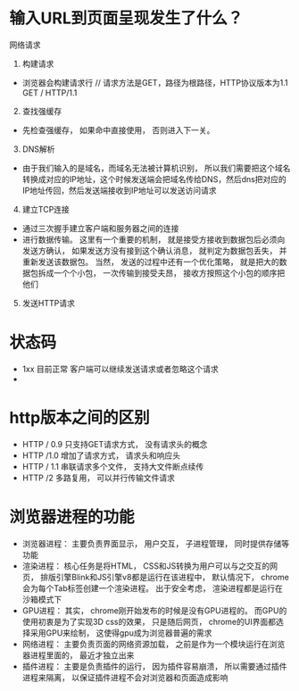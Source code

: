 # 输入URL到页面呈现发生了什么？
网络请求
1. 构建请求
- 浏览器会构建请求行
// 请求方法是GET，路径为根路径，HTTP协议版本为1.1
GET / HTTP/1.1
2. 查找强缓存
- 先检查强缓存， 如果命中直接使用， 否则进入下一关。 
3. DNS解析
- 由于我们输入的是域名，而域名无法被计算机识别， 所以我们需要把这个域名转换成对应的IP地址，这个时候发送端会把域名传给DNS，然后dns把对应的IP地址传回，然后发送端接收到IP地址可以发送访问请求
4. 建立TCP连接 
- 通过三次握手建立客户端和服务器之间的连接
- 进行数据传输。 这里有一个重要的机制， 就是接受方接收到数据包后必须向发送方确认， 如果发送方没有接到这个确认消息， 就判定为数据包丢失， 并重新发送该数据包。 当然， 发送的过程中还有一个优化策略， 就是把大的数据包拆成一个个小包， 一次传输到接受夫昂， 接收方按照这个小包的顺序把他们
5. 发送HTTP请求


# 状态码
- 1xx 目前正常  客户端可以继续发送请求或者忽略这个请求
- 

# http版本之间的区别
- HTTP / 0.9 只支持GET请求方式， 没有请求头的概念
- HTTP /1.0 增加了请求方式， 请求头和响应头 
- HTTP / 1.1 串联请求多个文件， 支持大文件断点续传
- HTTP /2 多路复用， 可以并行传输文件请求

# 浏览器进程的功能
- 浏览器进程： 主要负责界面显示， 用户交互， 子进程管理， 同时提供存储等功能
- 渲染进程： 核心任务是将HTML， CSS和JS转换为用户可以与之交互的网页， 排版引擎Blink和JS引擎v8都是运行在该进程中， 默认情况下， chrome会为每个Tab标签创建一个渲染进程。 出于安全考虑， 渲染进程都是运行在沙箱模式下
- GPU进程： 其实， chrome刚开始发布的时候是没有GPU进程的。 而GPU的使用初衷是为了实现3D css的效果， 只是随后网页， chrome的UI界面都选择采用GPU来绘制， 这使得gpu成为浏览器普遍的需求
- 网络进程： 主要负责页面的网络资源加载， 之前是作为一个模块运行在浏览器进程里面的， 最近才独立出来
- 插件进程： 主要是负责插件的运行， 因为插件容易崩溃， 所以需要通过插件进程来隔离， 以保证插件进程不会对浏览器和页面造成影响